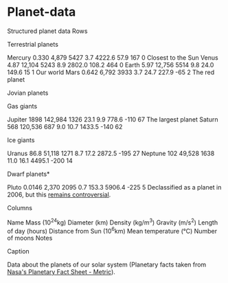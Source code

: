 # Planet-data
Structured planet data
Rows

Terrestrial planets

Mercury 0.330 4,879 5427 3.7 4222.6 57.9 167 0 Closest to the Sun
Venus 4.87 12,104 5243 8.9 2802.0 108.2 464 0
Earth 5.97 12,756 5514 9.8 24.0 149.6 15 1 Our world
Mars 0.642 6,792 3933 3.7 24.7 227.9 -65 2 The red planet

Jovian planets

Gas giants

Jupiter 1898 142,984 1326 23.1 9.9 778.6 -110 67 The largest planet
Saturn 568 120,536 687 9.0 10.7 1433.5 -140 62

Ice giants

Uranus 86.8 51,118 1271 8.7 17.2 2872.5 -195 27
Neptune 102 49,528 1638 11.0 16.1 4495.1 -200 14

Dwarf planets*

Pluto 0.0146 2,370 2095 0.7 153.3 5906.4 -225 5 Declassified as a planet in 2006, but this <a href="http://www.usatoday.com/story/tech/2014/10/02/pluto-planet-solar-system/16578959/">remains controversial</a>.



Columns

Name
Mass (10<sup>24</sup>kg)
Diameter (km)
Density (kg/m<sup>3</sup>)
Gravity (m/s<sup>2</sup>)
Length of day (hours)
Distance from Sun (10<sup>6</sup>km)
Mean temperature (°C)
Number of moons
Notes

Caption

Data about the planets of our solar system (Planetary facts taken from <a href="http://nssdc.gsfc.nasa.gov/planetary/factsheet/">Nasa's Planetary Fact Sheet - Metric</a>).
